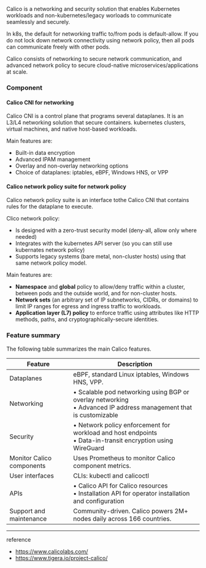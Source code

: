 
Calico is a networking and security solution that enables Kubernetes workloads and non-kubernetes/legacy worloads to communicate seamlessly and securely.

In k8s, the default for networking traffic to/from pods is default-allow. If you do not lock down network connectivity using network policy, then all pods can communicate freely with other pods.

Calico consists of networking to secure network communication, and advanced network policy to secure cloud-native microservices/applications at scale.

### Component

#### **Calico CNI for networking**

Calico CNI is a control plane that programs several dataplanes. It is an L3/L4 networking solution that secure containers. kubernetes clusters, virtual machines, and native host-based workloads.

Main features are:
- Built-in data encryption
- Advanced IPAM management
- Overlay and non-overlay networking options
- Choice of dataplanes: iptables, eBPF, Windows HNS, or VPP

#### **Calico network policy suite** for network policy

Calico network policy suite is an interface tothe Calico CNI that contains rules for the dataplane to execute.

Clico network policy:
- Is designed with a zero-trust security model (deny-all, allow only where needed)
- Integrates with the kubernetes API server (so you can still use kubernates network policy)
- Supports legacy systems (bare metal, non-cluster hosts) using that same network policy model.

Main features are:
- **Namespace** and **global** policy to allow/deny traffic within a cluster, between pods and the outside world, and for non-cluster hosts.
- **Network sets** (an arbitrary set of IP subnetworks, CIDRs, or domains) to limit IP ranges for egress and ingress traffic to workloads.
- **Application layer (L7) policy** to enforce traffic using attributes like HTTP methods, paths, and cryptographically-secure identities.

### Feature summary
The following table summarizes the main Calico features.

|Feature|Description|
|-|-|
|Dataplanes|eBPF, standard Linux iptables, Windows HNS, VPP.|
|Networking|• Scalable pod networking using BGP or overlay networking<br/>• Advanced IP address management that is customizable|
|Security|• Network policy enforcement for workload and host endpoints<br/>• Data-in-transit encryption using WireGuard|
|Monitor Calico components|Uses Prometheus to monitor Calico component metrics.|
|User interfaces|CLIs: kubectl and calicoctl|
|APIs|• Calico API for Calico resources <br/>• Installation API for operator installation and configuration|
|Support and maintenance|Community-driven. Calico powers 2M+ nodes daily across 166 countries.|

---
reference
- https://www.calicolabs.com/
- https://www.tigera.io/project-calico/